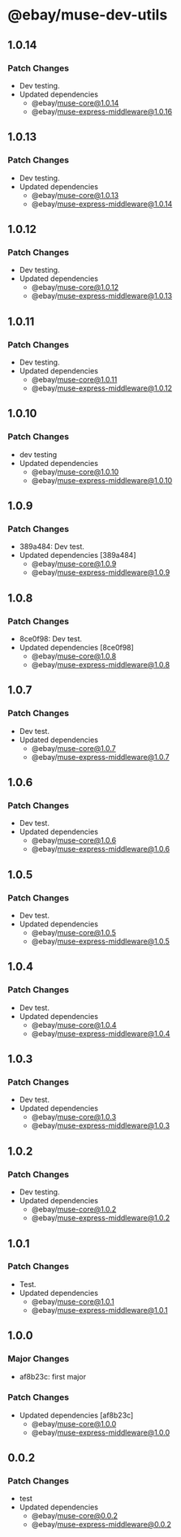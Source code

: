 # @ebay/muse-dev-utils

## 1.0.14

### Patch Changes

- Dev testing.
- Updated dependencies
  - @ebay/muse-core@1.0.14
  - @ebay/muse-express-middleware@1.0.16

## 1.0.13

### Patch Changes

- Dev testing.
- Updated dependencies
  - @ebay/muse-core@1.0.13
  - @ebay/muse-express-middleware@1.0.14

## 1.0.12

### Patch Changes

- Dev testing.
- Updated dependencies
  - @ebay/muse-core@1.0.12
  - @ebay/muse-express-middleware@1.0.13

## 1.0.11

### Patch Changes

- Dev testing.
- Updated dependencies
  - @ebay/muse-core@1.0.11
  - @ebay/muse-express-middleware@1.0.12

## 1.0.10

### Patch Changes

- dev testing
- Updated dependencies
  - @ebay/muse-core@1.0.10
  - @ebay/muse-express-middleware@1.0.10

## 1.0.9

### Patch Changes

- 389a484: Dev test.
- Updated dependencies [389a484]
  - @ebay/muse-core@1.0.9
  - @ebay/muse-express-middleware@1.0.9

## 1.0.8

### Patch Changes

- 8ce0f98: Dev test.
- Updated dependencies [8ce0f98]
  - @ebay/muse-core@1.0.8
  - @ebay/muse-express-middleware@1.0.8

## 1.0.7

### Patch Changes

- Dev test.
- Updated dependencies
  - @ebay/muse-core@1.0.7
  - @ebay/muse-express-middleware@1.0.7

## 1.0.6

### Patch Changes

- Dev test.
- Updated dependencies
  - @ebay/muse-core@1.0.6
  - @ebay/muse-express-middleware@1.0.6

## 1.0.5

### Patch Changes

- Dev test.
- Updated dependencies
  - @ebay/muse-core@1.0.5
  - @ebay/muse-express-middleware@1.0.5

## 1.0.4

### Patch Changes

- Dev test.
- Updated dependencies
  - @ebay/muse-core@1.0.4
  - @ebay/muse-express-middleware@1.0.4

## 1.0.3

### Patch Changes

- Dev test.
- Updated dependencies
  - @ebay/muse-core@1.0.3
  - @ebay/muse-express-middleware@1.0.3

## 1.0.2

### Patch Changes

- Dev testing.
- Updated dependencies
  - @ebay/muse-core@1.0.2
  - @ebay/muse-express-middleware@1.0.2

## 1.0.1

### Patch Changes

- Test.
- Updated dependencies
  - @ebay/muse-core@1.0.1
  - @ebay/muse-express-middleware@1.0.1

## 1.0.0

### Major Changes

- af8b23c: first major

### Patch Changes

- Updated dependencies [af8b23c]
  - @ebay/muse-core@1.0.0
  - @ebay/muse-express-middleware@1.0.0

## 0.0.2

### Patch Changes

- test
- Updated dependencies
  - @ebay/muse-core@0.0.2
  - @ebay/muse-express-middleware@0.0.2
